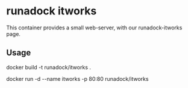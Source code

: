# runadock itworks

This container provides a small web-server, with our runadock-itworks page.

## Usage

docker build -t runadock/itworks .

docker run -d --name itworks -p 80:80 runadock/itworks

